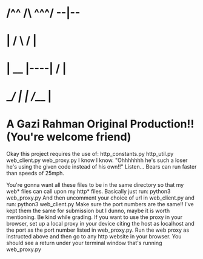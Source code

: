 # ###########################################################
#  /^^     /\    ^^^/  --|--
# |       /  \     /     |
# |  __  |----|   /      |
#  \__/  |    |  /___  __|__
# A Gazi Rahman Original Production!! (You're welcome friend)

Okay this project requires the use of:
    http_constants.py
    http_util.py
    web_client.py
    web_proxy.py
I know I know. "Ohhhhhhh he's such a loser he's using the given code instead
of his own!!" Listen... Bears can run faster than speeds of 25mph.

You're gonna want all these files to be in the same directory so that my web*
files can call upon my http* files. Basically just run:
    python3 web_proxy.py
And then uncomment your choice of url in web_client.py and run:
    python3 web_client.py
Make sure the port numbers are the same!! I've kept them the same for
submission but I dunno, maybe it is worth mentioning. Be kind while grading.
If you want to use the proxy in your browser, set up a local proxy in your
device citing the host as localhost and the port as the port number listed
in web_proxy.py. Run the web proxy as instructed above and then go to any
http website in your browser. You should see a return under your terminal
window that's running web_proxy.py
